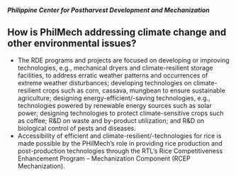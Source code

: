 ##### Philippine Center for Postharvest Development and Mechanization

## How is PhilMech addressing climate change and other environmental issues?


 - The RDE programs and projects are focused on developing or improving technologies, e.g., mechanical dryers and climate-resilient storage facilities, to address erratic weather patterns and occurrences of extreme weather disturbances; developing technologies on climate-resilient crops such as corn, cassava, mungbean to ensure sustainable agriculture; designing energy-efficient/-saving technologies, e.g., technologies powered by renewable energy sources such as solar power; designing technologies to protect climate-sensitive crops such as coffee; R&D on waste and by-product utilization; and R&D on biological control of pests and diseases.
 - Accessibility of efficient and climate-resilient/-technologies for rice is made possible by the PHilMech’s role in providing rice production and post-production technologies through the RTL’s Rice Competitiveness Enhancement Program – Mechanization Component (RCEP Mechanization).
